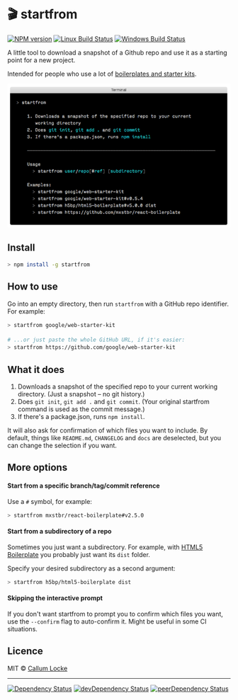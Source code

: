 # 🎬 startfrom

[![NPM version][npm-image]][npm-url] [![Linux Build Status][travis-image]][travis-url] [![Windows Build Status][appveyor-image]][appveyor-url]

A little tool to download a snapshot of a Github repo and use it as a starting point for a new project.

Intended for people who use a lot of [boilerplates and starter kits].

![screenshot]

## Install

```sh
> npm install -g startfrom
```

## How to use

Go into an empty directory, then run `startfrom` with a GitHub repo identifier.  For example:

```sh
> startfrom google/web-starter-kit

# ...or just paste the whole GitHub URL, if it's easier:
> startfrom https://github.com/google/web-starter-kit
```

## What it does

1. Downloads a snapshot of the specified repo to your current working directory. (Just a snapshot – no git history.)
2. Does `git init`, `git add .` and `git commit`. (Your original startfrom command is used as the commit message.)
3. If there's a package.json, runs `npm install`.

It will also ask for confirmation of which files you want to include. By default, things like `README.md`, `CHANGELOG` and `docs` are deselected, but you can change the selection if you want.

## More options

#### Start from a specific branch/tag/commit reference

Use a `#` symbol, for example:

```sh
> startfrom mxstbr/react-boilerplate#v2.5.0
```

#### Start from a subdirectory of a repo

Sometimes you just want a subdirectory. For example, with [HTML5 Boilerplate](https://github.com/h5bp/html5-boilerplate) you probably just want its `dist` folder.

Specify your desired subdirectory as a second argument:

```sh
> startfrom h5bp/html5-boilerplate dist
```

#### Skipping the interactive prompt

If you don't want startfrom to prompt you to confirm which files you want, use the `--confirm` flag to auto-confirm it. Might be useful in some CI situations.

## Licence

MIT © [Callum Locke](http://callumlocke.com/)

[boilerplates and starter kits]: https://github.com/melvin0008/awesome-projects-boilerplates
[screenshot]: screenshot.png
[HTML5 Boilerplate]: https://github.com/h5bp/html5-boilerplate
[Web Starter Kit]: https://github.com/google/web-starter-kit

---

[![Dependency Status][depstat-image]][depstat-url] [![devDependency Status][devdepstat-image]][devdepstat-url] [![peerDependency Status][peerdepstat-image]][peerdepstat-url]

<!-- badge URLs -->
[npm-url]: https://npmjs.org/package/startfrom
[npm-image]: https://img.shields.io/npm/v/startfrom.svg?style=flat-square

[travis-url]: https://travis-ci.org/callumlocke/startfrom
[travis-image]: https://img.shields.io/travis/callumlocke/startfrom.svg?style=flat-square&label=Linux

[appveyor-url]: https://ci.appveyor.com/project/callumlocke/startfrom
[appveyor-image]: https://img.shields.io/appveyor/ci/callumlocke/startfrom/master.svg?style=flat-square&label=Windows

[depstat-url]: https://david-dm.org/callumlocke/startfrom
[depstat-image]: https://img.shields.io/david/callumlocke/startfrom.svg?style=flat-square

[devdepstat-url]: https://david-dm.org/callumlocke/startfrom#info=devDependencies
[devdepstat-image]: https://img.shields.io/david/dev/callumlocke/startfrom.svg?style=flat-square&label=devDeps

[peerdepstat-url]: https://david-dm.org/callumlocke/startfrom#info=peerDependencies
[peerdepstat-image]: https://img.shields.io/david/peer/callumlocke/startfrom.svg?style=flat-square&label=peerDeps
